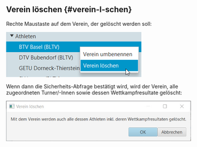 ## Verein löschen {#verein-l-schen}

Rechte Maustaste auf dem Verein, der gelöscht werden soll:

![](/assets/verein-loeschen.png)

Wenn dann die Sicherheits-Abfrage bestätigt wird, wird der Verein, alle zugeordneten Turner/-Innen sowie dessen Wettkampfresultate gelöscht:

![](/assets/verein-loeschen-sicherheitsabfrage.png)